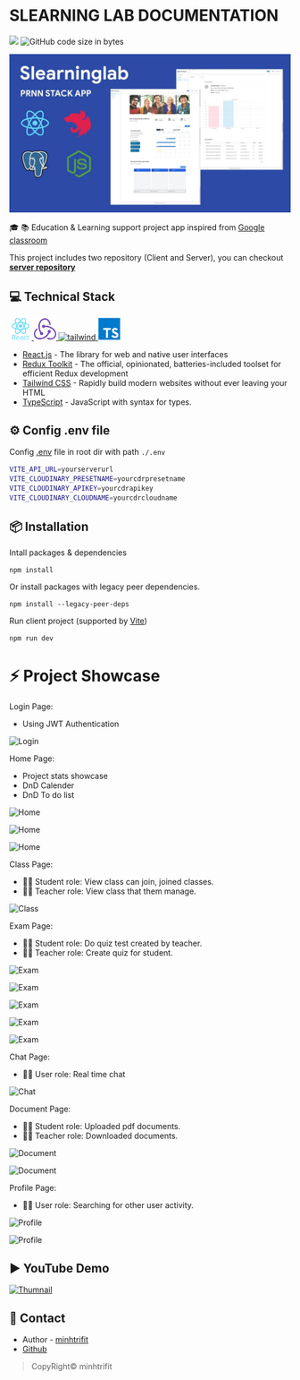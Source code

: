 # SLEARNING LAB DOCUMENTATION

<img src="https://img.shields.io/github/stars/minhtrifit/slearninglab-client"/> ![GitHub code size in bytes](https://img.shields.io/github/languages/code-size/minhtrifit/slearninglab-client)

![Thumbnail](./showcase/screenshot.png)

🎓 📚 Education & Learning support project app inspired from [Google classroom](https://classroom.google.com)

This project includes two repository (Client and Server), you can checkout **[server repository](https://github.com/minhtrifit/slearninglab-server)**

## 💻 Technical Stack

<p align="left"> <a href="https://reactjs.org/" target="_blank" rel="noreferrer"> <img src="https://raw.githubusercontent.com/devicons/devicon/master/icons/react/react-original-wordmark.svg" alt="react" width="40" height="40"/> </a> <a href="https://redux.js.org" target="_blank" rel="noreferrer"> <img src="https://raw.githubusercontent.com/devicons/devicon/master/icons/redux/redux-original.svg" alt="redux" width="40" height="40"/> </a> <a href="https://tailwindcss.com/" target="_blank" rel="noreferrer"> <img src="https://www.vectorlogo.zone/logos/tailwindcss/tailwindcss-icon.svg" alt="tailwind" width="40" height="40"/> </a> <a href="https://www.typescriptlang.org/" target="_blank" rel="noreferrer"> <img src="https://raw.githubusercontent.com/devicons/devicon/master/icons/typescript/typescript-original.svg" alt="typescript" width="40" height="40"/> </a> </p>

- [React.js](https://react.dev) - The library for web and native user interfaces
- [Redux Toolkit](https://redux-toolkit.js.org) - The official, opinionated, batteries-included toolset for efficient Redux development
- [Tailwind CSS](https://tailwindcss.com) - Rapidly build modern websites without ever leaving your HTML
- [TypeScript](https://www.typescriptlang.org) - JavaScript with syntax for types.

## ⚙️ Config .env file

Config [.env]() file in root dir with path `./.env`

```bash
VITE_API_URL=yourserverurl
VITE_CLOUDINARY_PRESETNAME=yourcdrpresetname
VITE_CLOUDINARY_APIKEY=yourcdrapikey
VITE_CLOUDINARY_CLOUDNAME=yourcdrcloudname
```

## 📦 Installation

Intall packages & dependencies
```console
npm install
```

Or install packages with legacy peer dependencies.
```console
npm install --legacy-peer-deps
```

Run client project (supported by [Vite](https://vitejs.dev))
```console
npm run dev
```

# ⚡️ Project Showcase

Login Page:

* Using JWT Authentication

![Login](https://res.cloudinary.com/dn2h31tcb/image/upload/v1696663989/slearninglab/showcase/login_xdltjo.png)

Home Page:

* Project stats showcase
* DnD Calender
* DnD To do list

![Home](https://res.cloudinary.com/dn2h31tcb/image/upload/v1696664030/slearninglab/showcase/homepage_zhu6ld.png)

![Home](https://res.cloudinary.com/dn2h31tcb/image/upload/v1696664019/slearninglab/showcase/homepage2_xzdaqb.png)

![Home](https://res.cloudinary.com/dn2h31tcb/image/upload/v1696663993/slearninglab/showcase/homepage3_bq4ekb.png)

Class Page:

* 👨‍🎓 Student role: View class can join, joined classes.
* 👩‍🏫 Teacher role: View class that them manage.

![Class](https://res.cloudinary.com/dn2h31tcb/image/upload/v1696663996/slearninglab/showcase/course_ru5vts.png)

Exam Page:

* 👨‍🎓 Student role: Do quiz test created by teacher.
* 👩‍🏫 Teacher role: Create quiz for student.

![Exam](https://res.cloudinary.com/dn2h31tcb/image/upload/v1696663997/slearninglab/showcase/exam_rgjhuv.png)

![Exam](https://res.cloudinary.com/dn2h31tcb/image/upload/v1696663999/slearninglab/showcase/exam2_kw98jj.png)

![Exam](https://res.cloudinary.com/dn2h31tcb/image/upload/v1696664007/slearninglab/showcase/exam3_vind8t.png)

![Exam](https://res.cloudinary.com/dn2h31tcb/image/upload/v1696664018/slearninglab/showcase/exam4_fsyhzb.png)

![Exam](https://res.cloudinary.com/dn2h31tcb/image/upload/v1696664017/slearninglab/showcase/exam5_qursot.png)

Chat Page:

* 👦👧 User role: Real time chat

![Chat](https://res.cloudinary.com/dn2h31tcb/image/upload/v1696663996/slearninglab/showcase/chat_uazyot.png)

Document Page:

* 👨‍🎓 Student role: Uploaded pdf documents.
* 👩‍🏫 Teacher role: Downloaded documents.

![Document](https://res.cloudinary.com/dn2h31tcb/image/upload/v1696663997/slearninglab/showcase/document_b8aznp.png)

![Document](https://res.cloudinary.com/dn2h31tcb/image/upload/v1696663998/slearninglab/showcase/document2_pcbsgo.png)

Profile Page:

* 👦👧 User role: Searching for other user activity.

![Profile](https://res.cloudinary.com/dn2h31tcb/image/upload/v1696663990/slearninglab/showcase/profile_znefcc.png)

![Profile](https://res.cloudinary.com/dn2h31tcb/image/upload/v1696663997/slearninglab/showcase/profile2_dwuogb.png)

## ▶️ YouTube Demo

[![Thumnail](https://img.youtube.com/vi/g9WHplySekY/0.jpg)](https://youtu.be/g9WHplySekY)

## 💌 Contact

- Author - [minhtrifit](https://minhtrifitdev.netlify.app)
- [Github](https://github.com/minhtrifit)

> CopyRight© minhtrifit
